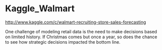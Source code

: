 Kaggle_Walmart
==============
http://www.kaggle.com/c/walmart-recruiting-store-sales-forecasting

One challenge of modeling retail data is the need to make decisions based on limited history. If Christmas comes but once a year, so does the chance to see how strategic decisions impacted the bottom line.


